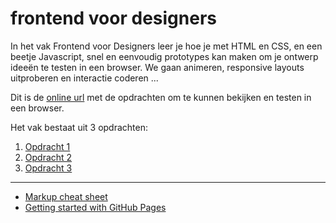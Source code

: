 # frontend voor designers

In het vak Frontend voor Designers leer je hoe je met HTML en CSS, en een beetje Javascript, snel en eenvoudig prototypes kan maken om je ontwerp ideeën te testen in een browser. We gaan animeren, responsive layouts uitproberen en interactie coderen ...

Dit is de [online url](https://simonderooij.github.io/frontendvoordesigners/) met de opdrachten om te kunnen bekijken en testen in een browser.

Het vak bestaat uit 3 opdrachten:

1. [Opdracht 1](opdracht1/)
2. [Opdracht 2](opdracht2/)
3. [Opdracht 3](opdracht3/)


---
- [Markup cheat sheet](https://github.com/adam-p/markdown-here/wiki/Markdown-Cheatsheet)
- [Getting started with GitHub Pages](https://guides.github.com/features/pages/)
